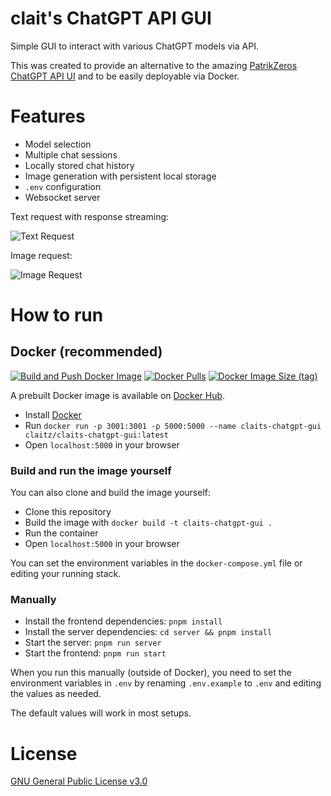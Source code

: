 # clait's ChatGPT API GUI

Simple GUI to interact with various ChatGPT models via API.

This was created to provide an alternative to the amazing [PatrikZeros ChatGPT API UI](https://github.com/patrikzudel/PatrikZeros-ChatGPT-API-UI) and to be easily deployable via Docker.

# Features

- Model selection
- Multiple chat sessions
- Locally stored chat history
- Image generation with persistent local storage
- `.env` configuration
- Websocket server

Text request with response streaming:

![Text Request](https://media.giphy.com/media/v1.Y2lkPTc5MGI3NjExZDczZGUwYzNkZDMwODhmMTAxOGFlNzAyMzJjZmE1ZjllOTg5OTQzZSZjdD1n/GhhmBwQsWyGhJnxSDA/giphy.gif)


Image request:

![Image Request](https://media.giphy.com/media/v1.Y2lkPTc5MGI3NjExOTlmZWZmZjAyYzcxYWRjZDExMzJlZDUxNjc5NGEzN2QxNzlkMmJmYiZjdD1n/F46Uq08HDhEMLgmF1P/giphy.gif)


# How to run
## Docker (recommended)

[![Build and Push Docker Image](https://github.com/claitz/claits-ChatGPT-GUI/actions/workflows/build-push-docker.yml/badge.svg)](https://hub.docker.com/r/claitz/claits-chatgpt-gui)
[![Docker Pulls](https://img.shields.io/docker/pulls/claitz/claits-chatgpt-gui)](https://hub.docker.com/r/claitz/claits-chatgpt-gui)
[![Docker Image Size (tag)](https://img.shields.io/docker/image-size/claitz/claits-chatgpt-gui/latest)](https://hub.docker.com/r/claitz/claits-chatgpt-gui)


A prebuilt Docker image is available on [Docker Hub](https://hub.docker.com/r/claitz/claits-chatgpt-gui).

- Install [Docker](https://docs.docker.com/get-docker/)
- Run `docker run -p 3001:3001 -p 5000:5000 --name claits-chatgpt-gui claitz/claits-chatgpt-gui:latest`
- Open `localhost:5000` in your browser

### Build and run the image yourself

You can also clone and build the image yourself:

- Clone this repository
- Build the image with `docker build -t claits-chatgpt-gui .`
- Run the container
- Open `localhost:5000` in your browser

You can set the environment variables in the `docker-compose.yml` file or editing your running stack.

### Manually

- Install the frontend dependencies: `pnpm install`
- Install the server dependencies: `cd server && pnpm install`
- Start the server: `pnpm run server`
- Start the frontend: `pnpm run start`

When you run this manually (outside of Docker), you need to set the environment variables in `.env` by renaming `.env.example` to `.env` and editing the values as needed.

The default values will work in most setups.

# License

[GNU General Public License v3.0](https://choosealicense.com/licenses/gpl-3.0/)